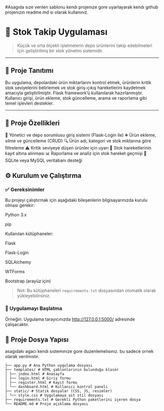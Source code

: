 #Asagıda sıze verılen sablonu kendı projenıze gore uyarlayarak kendı gıthub projenızın readme.md sı olarak kullanınız.


# 📌 Stok Takip Uygulaması

> Küçük ve orta ölçekli işletmelerin depo ürünlerini takip edebilmeleri için geliştirilmiş bir stok yönetim sistemidir.
---

## 🧾 Proje Tanıtımı

Bu uygulama, depolardaki ürün miktarlarını kontrol etmek, ürünlerin kritik stok seviyelerini belirlemek ve stok giriş-çıkış hareketlerini kaydetmek amacıyla geliştirilmiştir. Flask framework’ü kullanılarak hazırlanmıştır. Kullanıcı girişi, ürün ekleme, stok güncelleme, arama ve raporlama gibi temel işlevleri destekler.

---

## 🚀 Proje Özellikleri

🔐 Yönetici ve depo sorumlusu giriş sistemi (Flask-Login ile)
➕ Ürün ekleme, silme ve güncelleme (CRUD)
🔍 Ürün adı, kategori ve stok miktarına göre filtreleme
⚠️ Kritik seviyeye düşen ürünler için uyarı
🧾 Stok hareketlerinin kayıt altına alınması
📊 Raporlama ve analiz için stok hareket geçmişi
💾 SQLite veya MySQL veritabanı desteği


## ⚙️ Kurulum ve Çalıştırma

### ✅ Gereksinimler

Bu projeyi çalıştırmak için aşağıdaki bileşenlerin bilgisayarınızda kurulu olması gerekir:

Python 3.x

pip

Kullanılan kütüphaneler:

Flask

Flask-Login

SQLAlchemy

WTForms

Bootstrap (arayüz için)

> Not: Bu kütüphaneleri `requirements.txt` dosyasından otomatik olarak yükleyebilirsiniz.

### 🚀 Uygulamayı Başlatma
Örneğin: 
Uygulama tarayıcınızda http://127.0.0.1:5000/ adresinde çalışacaktır.


## 📂 Proje Dosya Yapısı
asagıdakı agacı kendı sıstemınıze gore duzenlemelısınız. bu sadece ornek olarak verılmıstır.
```
├── app.py # Ana Python uygulama dosyası
├── templates/ # HTML şablonlarının bulunduğu klasör
│ ├── index.html # Anasayfa
│ ├── login.html # Giriş formu
│ ├── register.html # Kayıt formu
│ └── dashboard.html # Kullanıcı kontrol paneli
├── static/ # Statik dosyalar (CSS, JS, resimler)
│ └── style.css # Uygulamaya ait stil dosyası
├── requirements.txt # Gerekli Python paketlerini içeren dosya
└── README.md # Proje açıklama dosyası
```















